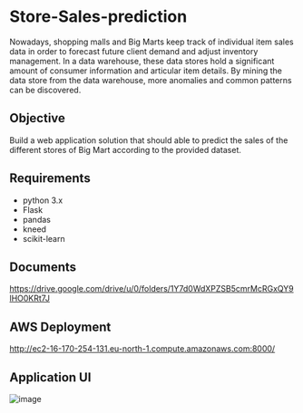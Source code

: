 # Store-Sales-prediction
Nowadays, shopping malls and Big Marts keep track of individual item sales data in order to forecast future client demand and adjust inventory management. In a data warehouse, these data stores hold a significant amount of consumer information and articular item details. By mining the data store from the data warehouse, more anomalies and common patterns can be discovered.

## Objective
Build a web application solution that should able to predict the sales of the different stores of Big Mart according to the provided dataset.

## Requirements 
- python 3.x
- Flask
- pandas
- kneed
- scikit-learn

## Documents
https://drive.google.com/drive/u/0/folders/1Y7d0WdXPZSB5cmrMcRGxQY9lHO0KRt7J

## AWS Deployment 
http://ec2-16-170-254-131.eu-north-1.compute.amazonaws.com:8000/

## Application UI 
![image](https://github.com/sayan97/Store-Sales-prediction/assets/59334180/4b6d1047-e2f0-49af-a9a5-28a616a8c4c4)
